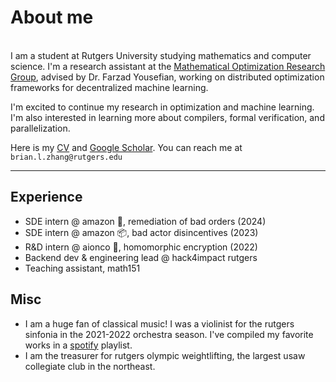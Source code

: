# About me

\
I am a student at Rutgers University studying mathematics and computer science. I'm a research assistant at the [Mathematical Optimization Research Group](https://sites.rutgers.edu/farzad-yousefian/), advised by Dr. Farzad Yousefian, working on distributed optimization frameworks for decentralized machine learning.

I'm excited to continue my research in optimization and machine learning. I'm also interested in learning more about compilers, formal verification, and parallelization.

Here is my [CV](/bzhang_cv.pdf) and [Google Scholar](https://scholar.google.com/). You can reach me at `brian.l.zhang@rutgers.edu`

---

## Experience

- SDE intern @ amazon 🚚, remediation of bad orders (2024)
- SDE intern @ amazon 📦, bad actor disincentives (2023)
- R&D intern @ aionco 🧬, homomorphic encryption (2022)
- Backend dev & engineering lead @ hack4impact rutgers
- Teaching assistant, math151

## Misc

- I am a huge fan of classical music! I was a violinist for the rutgers sinfonia in the 2021-2022 orchestra season. I've compiled my favorite works in a [spotify](https://open.spotify.com/playlist/12aSUDyCQ0FTuh68nw4XcD?si=773cbf61687d4d4c) playlist.
- I am the treasurer for rutgers olympic weightlifting, the largest usaw collegiate club in the northeast.

